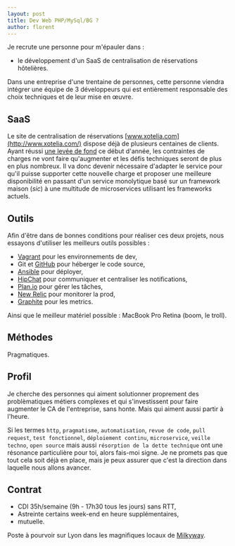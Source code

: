 ```yaml
---
layout: post
title: Dev Web PHP/MySql/BG ?
author: florent
---
```


Je recrute une personne pour m'épauler dans :

* le développement d'un SaaS de centralisation de réservations hôtelières.

Dans une entreprise d'une trentaine de personnes, cette personne viendra intégrer une équipe de 3 développeurs qui est entièrement responsable des choix techniques et de leur mise en œuvre.

## SaaS

Le site de centralisation de réservations [www.xotelia.com](http://www.xotelia.com/) dispose déjà de plusieurs centaines de clients. Ayant réussi [une levée de fond](http://frenchweb.fr/grenoble-xotelia-leve-13-million-deuros-pour-aider-les-petits-hotels-a-gerer-les-reservations-web/186520) ce début d'année, les contraintes de charges ne vont faire qu'augmenter et les défis techniques seront de plus en plus nombreux. Il va donc devenir nécessaire d'adapter le service pour qu'il puisse supporter cette nouvelle charge et proposer une meilleure disponibilité en passant d'un service monolytique basé sur un framework maison (*sic*) à une multitude de microservices utilisant les frameworks actuels.

## Outils

Afin d'être dans de bonnes conditions pour réaliser ces deux projets, nous essayons d'utiliser les meilleurs outils possibles :

* [Vagrant](http://www.vagrantup.com/) pour les environnements de dev,
* Git et [GitHub](https://github.com/Xotelia) pour héberger le code source,
* [Ansible](http://www.ansible.com/home) pour déployer,
* [HipChat](https://www.hipchat.com/) pour communiquer et centraliser les notifications,
* [Plan.io](https://plan.io/) pour gérer les tâches,
* [New Relic](http://newrelic.com/) pour monitorer la prod,
* [Graphite](http://graphite.wikidot.com/) pour les metrics.

Ainsi que le meilleur matériel possible : MacBook Pro Retina (boom, le troll).

## Méthodes

Pragmatiques.

## Profil

Je cherche des personnes qui aiment solutionner proprement des problèmatiques métiers complexes et qui s'investissent pour faire augmenter le CA de l'entreprise, sans honte. Mais qui aiment aussi partir à l'heure.

Si les termes `http`, `pragmatisme`, `automatisation`, `revue de code`, `pull request`, `test fonctionnel`, `déploiement continu`, `microservice`, `veille techno`, `open source` mais aussi `résorption de la dette technique` ont une résonance particulière pour toi, alors fais-moi signe. Je ne promets pas que tout cela soit déjà en place, mais je peux assurer que c'est la direction dans laquelle nous allons avancer.

## Contrat

* CDI 35h/semaine (9h - 17h30 tous les jours) sans RTT,
* Astreinte certains week-end en heure supplémentaires,
* mutuelle.

Poste à pourvoir sur Lyon dans les magnifiques locaux de [Milkyway](https://goo.gl/maps/Hcyvl).
